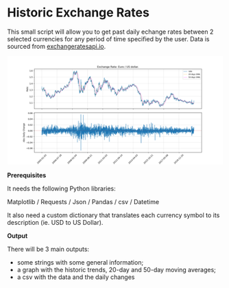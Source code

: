# Historic Exchange Rates

This small script will allow you to get past daily echange rates between 2 selected currencies for any period of time specified by the user.
Data is sourced from <a href="http://exchangeratesapi.io/">exchangeratesapi.io</a>.

<img src="https://raw.githubusercontent.com/FilippoGalanti/historic_exchange_rates/master/ExchangeRateEURUSD.png" alt="Output Example">

<b>Prerequisites</b>

It needs the following Python libraries:

Matplotlib / Requests / Json / Pandas / csv / Datetime

It also need a custom dictionary that translates each currency symbol to its description (ie. USD to US Dollar).

<b>Output</b>

There will be 3 main outputs:

 <ul>
  <li>some strings with some general information;</li>
  <li>a graph with the historic trends, 20-day and 50-day moving averages;</li>
  <li>a csv with the data and the daily changes</li>
</ul> 
